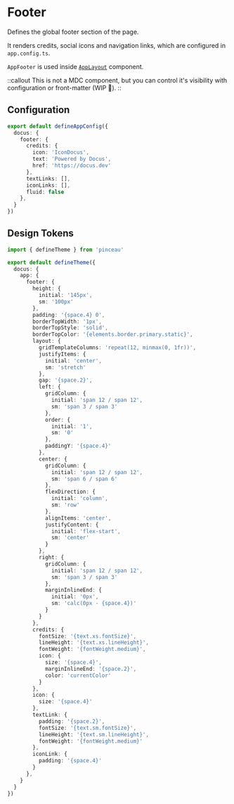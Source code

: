 # Footer

Defines the global footer section of the page. 

It renders credits, social icons and navigation links, which are configured in `app.config.ts`.

`AppFooter` is used inside [`AppLayout`](/components/layout/app-layout) component.

::callout
This is not a MDC component, but you can control it's visibility with configuration or front-matter (WIP 🚧).
::

## Configuration

```ts [app.config.ts]
export default defineAppConfig({
  docus: {
    footer: {
      credits: {
        icon: 'IconDocus',
        text: 'Powered by Docus',
        href: 'https://docus.dev'
      },
      textLinks: [],
      iconLinks: [],
      fluid: false
    },
  }
})
```

## Design Tokens

```ts [tokens.config.ts]
import { defineTheme } from 'pinceau'

export default defineTheme({
  docus: {
    app: {
      footer: {
        height: {
          initial: '145px',
          sm: '100px'
        },
        padding: '{space.4} 0',
        borderTopWidth: '1px',
        borderTopStyle: 'solid',
        borderTopColor: '{elements.border.primary.static}',
        layout: {
          gridTemplateColumns: 'repeat(12, minmax(0, 1fr))',
          justifyItems: {
            initial: 'center',
            sm: 'stretch'
          },
          gap: '{space.2}',
          left: {
            gridColumn: {
              initial: 'span 12 / span 12',
              sm: 'span 3 / span 3'
            },
            order: {
              initial: '1',
              sm: '0'
            },
            paddingY: '{space.4}'
          },
          center: {
            gridColumn: {
              initial: 'span 12 / span 12',
              sm: 'span 6 / span 6'
            },
            flexDirection: {
              initial: 'column',
              sm: 'row'
            },
            alignItems: 'center',
            justifyContent: {
              initial: 'flex-start',
              sm: 'center'
            }
          },
          right: {
            gridColumn: {
              initial: 'span 12 / span 12',
              sm: 'span 3 / span 3'
            },
            marginInlineEnd: {
              initial: '0px',
              sm: 'calc(0px - {space.4})'
            }
          }
        },
        credits: {
          fontSize: '{text.xs.fontSize}',
          lineHeight: '{text.xs.lineHeight}',
          fontWeight: '{fontWeight.medium}',
          icon: {
            size: '{space.4}',
            marginInlineEnd: '{space.2}',
            color: 'currentColor'
          }
        },
        icon: {
          size: '{space.4}'
        },
        textLink: {
          padding: '{space.2}',
          fontSize: '{text.sm.fontSize}',
          lineHeight: '{text.sm.lineHeight}',
          fontWeight: '{fontWeight.medium}'
        },
        iconLink: {
          padding: '{space.4}'
        }
      },
    }
  }
})
```